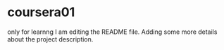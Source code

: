 # coursera01
only for learnng
I am editing the README file. Adding some more details about the project description.
